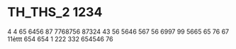 # TH_THS_2 1234
4
4
65
6456
87
7768756
87324
43
56
5646
567
56
6997
99
5665
65
76
67
11ẻttt
654
654
1
222
332
654546
76
